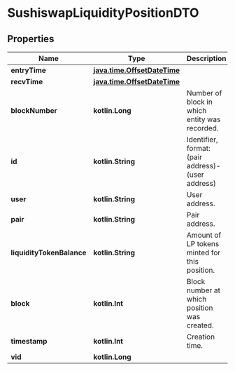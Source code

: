 
# SushiswapLiquidityPositionDTO

## Properties
Name | Type | Description | Notes
------------ | ------------- | ------------- | -------------
**entryTime** | [**java.time.OffsetDateTime**](java.time.OffsetDateTime.md) |  |  [optional]
**recvTime** | [**java.time.OffsetDateTime**](java.time.OffsetDateTime.md) |  |  [optional]
**blockNumber** | **kotlin.Long** | Number of block in which entity was recorded. |  [optional]
**id** | **kotlin.String** | Identifier, format: (pair address)-(user address) |  [optional]
**user** | **kotlin.String** | User address. |  [optional]
**pair** | **kotlin.String** | Pair address. |  [optional]
**liquidityTokenBalance** | **kotlin.String** | Amount of LP tokens minted for this position. |  [optional]
**block** | **kotlin.Int** | Block number at which position was created. |  [optional]
**timestamp** | **kotlin.Int** | Creation time. |  [optional]
**vid** | **kotlin.Long** |  |  [optional]




